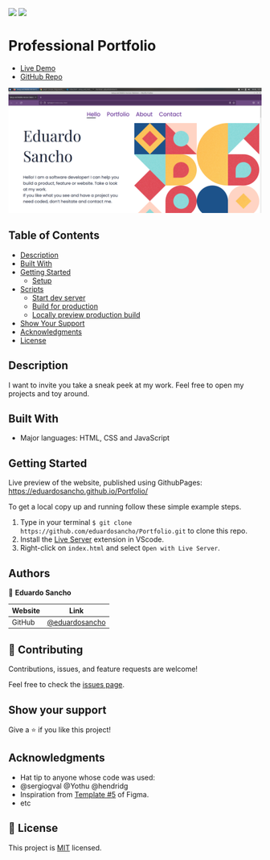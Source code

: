 ![](https://img.shields.io/badge/Microverse-blueviolet)
![](https://img.shields.io/static/v1?label=BY&message=eduardosancho&color=red)

# Professional Portfolio

* [Live Demo](https://eduardosancho.github.io/Portfolio/)
* [GitHub Repo](https://github.com/eduardosancho/Portfolio)


![screenshot](images/screenshot.png)

## Table of Contents

- [Description](#description)
- [Built With](#built-with)
- [Getting Started](#getting-started)
  - [Setup](#setup)
- [Scripts](#scripts)
  - [Start dev server](#start-dev-server)
  - [Build for production](#Build-for-production)
  - [Locally preview production build](#Locally-preview-production-build)
- [Show Your Support](#how-your-support)
- [Acknowledgments](#acknowledgments)
- [License](#license)

## Description
I want to invite you take a sneak peek at my work. Feel free to open my projects and toy around.
## Built With

- Major languages: HTML, CSS and JavaScript
## Getting Started

Live preview of the website, published using GithubPages:
https://eduardosancho.github.io/Portfolio/

To get a local copy up and running follow these simple example steps.

1. Type in your terminal `$ git clone https://github.com/eduardosancho/Portfolio.git` to clone this repo.
2. Install the [Live Server](https://marketplace.visualstudio.com/items?itemName=ritwickdey.LiveServer) extension in VScode.
3. Right-click on `index.html` and select `Open with Live Server`.


## Authors

👤 **Eduardo Sancho**

|Website|Link|
|----|-----|
|GitHub| [@eduardosancho](https://github.com/eduardosancho)|

## 🤝 Contributing

Contributions, issues, and feature requests are welcome!

Feel free to check the [issues page](../../issues/).

## Show your support

Give a ⭐️ if you like this project!

## Acknowledgments

- Hat tip to anyone whose code was used:
- @sergiogval @Yothu @hendridg
- Inspiration from [Template #5](https://www.figma.com/file/l7SqJ3ZfkAKih9sFxvWSR4/Microverse-Student-Project-1?node-id=67%3A553) of Figma.
- etc

## 📝 License

This project is [MIT](./MIT.md) licensed.
